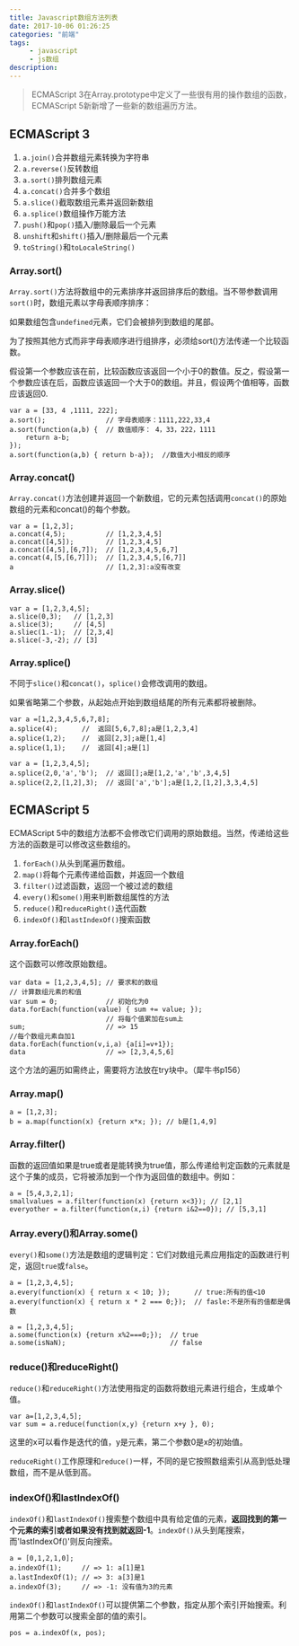 ```yaml
---
title: Javascript数组方法列表
date: 2017-10-06 01:26:25
categories: "前端"
tags:
     - javascript
     - js数组
description:
---
```


> ECMAScript 3在Array.prototype中定义了一些很有用的操作数组的函数，ECMAScript 5新新增了一些新的数组遍历方法。
<!--more-->

## ECMAScript 3
1. `a.join()`合并数组元素转换为字符串
2. `a.reverse()`反转数组
3. `a.sort()`排列数组元素
4. `a.concat()`合并多个数组
5. `a.slice()`截取数组元素并返回新数组
6. `a.splice()`数组操作万能方法
7. `push()`和`pop()`插入/删除最后一个元素
8. `unshift`和`shift()`插入/删除最后一个元素
9. `toString()`和`toLocaleString()`
### Array.sort()
`Array.sort()`方法将数组中的元素排序并返回排序后的数组。当不带参数调用`sort()`时，数组元素以字母表顺序排序：

如果数组包含`undefined`元素，它们会被排列到数组的尾部。

为了按照其他方式而非字母表顺序进行组排序，必须给sort()方法传递一个比较函数。

假设第一个参数应该在前，比较函数应该返回一个小于0的数值。反之，假设第一个参数应该在后，函数应该返回一个大于0的数组。并且，假设两个值相等，函数应该返回0.
```
var a = [33, 4 ,1111, 222];
a.sort();               // 字母表顺序：1111,222,33,4
a.sort(function(a,b) {  // 数值顺序： 4，33，222，1111
    return a-b;
});
a.sort(function(a,b) { return b-a});  //数值大小相反的顺序
```
### Array.concat()
`Array.concat()`方法创建并返回一个新数组，它的元素包括调用`concat()`的原始数组的元素和concat()的每个参数。
```
var a = [1,2,3];
a.concat(4,5);          // [1,2,3,4,5]
a.concat([4,5]);        // [1,2,3,4,5]
a.concat([4,5],[6,7]);  // [1,2,3,4,5,6,7]
a.concat(4,[5,[6,7]]);  // [1,2,3,4,5,[6,7]]
a                       // [1,2,3]:a没有改变
```
### Array.slice()
```
var a = [1,2,3,4,5];
a.slice(0,3);   // [1,2,3]
a.slice(3);     // [4,5]
a.sliec(1.-1);  // [2,3,4]
a.slice(-3,-2); // [3]
```
### Array.splice()
不同于`slice()`和`concat()`，`splice()`会修改调用的数组。

如果省略第二个参数，从起始点开始到数组结尾的所有元素都将被删除。
```
var a =[1,2,3,4,5,6,7,8];
a.splice(4);      //  返回[5,6,7,8];a是[1,2,3,4]
a.splice(1,2);    //  返回[2,3];a是[1,4]
a.splice(1,1);    //  返回[4];a是[1]

var a = [1,2,3,4,5];
a.splice(2,0,'a','b');  // 返回[];a是[1,2,'a','b',3,4,5]
a.splice(2,2,[1,2],3);  // 返回['a','b'];a是[1,2,[1,2],3,3,4,5]
```

## ECMAScript 5
ECMAScript 5中的数组方法都不会修改它们调用的原始数组。当然，传递给这些方法的函数是可以修改这些数组的。

1. `forEach()`从头到尾遍历数组。
2. `map()`将每个元素传递给函数，并返回一个数组
3. `filter()`过滤函数，返回一个被过滤的数组
4. `every()`和`some()`用来判断数组属性的方法
5. `reduce()`和`reduceRight()`迭代函数
6. `indexOf()`和`lastIndexOf()`搜索函数

### Array.forEach()
这个函数可以修改原始数组。
```
var data = [1,2,3,4,5]; // 要求和的数组
// 计算数组元素的和值
var sum = 0;            // 初始化为0
data.forEach(function(value) { sum += value; });
                        // 将每个值累加在sum上
sum;                    // => 15
//每个数组元素自加1
data.forEach(function(v,i,a) {a[i]=v+1});
data                    // => [2,3,4,5,6]
```
这个方法的遍历如需终止，需要将方法放在try块中。（犀牛书p156）
### Array.map()
```
a = [1,2,3];
b = a.map(function(x) {return x*x; }); // b是[1,4,9]
```

### Array.filter()
函数的返回值如果是true或者是能转换为true值，那么传递给判定函数的元素就是这个子集的成员，它将被添加到一个作为返回值的数组中。例如：
```
a = [5,4,3,2,1];
smallvalues = a.filter(function(x) {return x<3}); // [2,1]
everyother = a.filter(function(x,i) {return i&2==0}); // [5,3,1]
```

### Array.every()和Array.some()
`every()`和`some()`方法是数组的逻辑判定：它们对数组元素应用指定的函数进行判定，返回`true`或`false`。
```
a = [1,2,3,4,5];
a.every(function(x) { return x < 10; });      // true:所有的值<10
a.every(function(x) { return x * 2 === 0;});  // fasle:不是所有的值都是偶数
```

```
a = [1,2,3,4,5];
a.some(function(x) {return x%2===0;});  // true
a.some(isNaN);                          // false
```

### reduce()和reduceRight()
`reduce()`和`reduceRight()`方法使用指定的函数将数组元素进行组合，生成单个值。
```
var a=[1,2,3,4,5];
var sum = a.reduce(function(x,y) {return x+y }, 0);
```
这里的x可以看作是迭代的值，y是元素，第二个参数0是x的初始值。

`reduceRight()`工作原理和`reduce()`一样，不同的是它按照数组索引从高到低处理数组，而不是从低到高。

### indexOf()和lastIndexOf()
`indexOf()`和`lastIndexOf()`搜索整个数组中具有给定值的元素，**返回找到的第一个元素的索引或者如果没有找到就返回-1**。`indexOf()`从头到尾搜索，而'lastIndexOf()'则反向搜索。
```
a = [0,1,2,1,0];
a.indexOf(1);     // => 1: a[1]是1
a.lastIndexOf(1); // => 3: a[3]是1
a.indexOf(3);     // => -1: 没有值为3的元素
```
`indexOf()`和`lastIndexOf()`可以提供第二个参数，指定从那个索引开始搜索。利用第二个参数可以搜索全部的值的索引。
```
pos = a.indexOf(x, pos);
```
